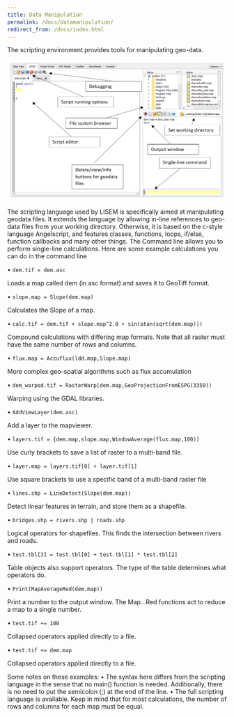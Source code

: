 ```yaml
---
title: Data Manipulation
permalink: /docs/datamanipulation/
redirect_from: /docs/index.html
---
```


The scripting environment provides tools for manipulating geo-data.

![ScriptTool](/assets/img/explain_scripttool.png)
 
The scripting language used by LISEM is specifically aimed at manipulating geodata files. It extends the language by allowing in-line references to geo-data files from your working directory. Otherwise, it is based on the c-style language Angelscript, and features classes, functions, loops, if/else, function callbacks and many other things.
The Command line allows you to perform single-line calculations. 
Here are some example calculations you can do in the command line

•	```dem.tif = dem.asc```

Loads a map called dem (in asc format) and saves it to GeoTiff format.

•	```slope.map = Slope(dem.map)```

Calculates the Slope of a map.

•	```calc.tif = dem.tif + slope.map^2.0 + sin(atan(sqrt(dem.map)))```

Compound calculations with differing map formats. Note that all raster must have the same number of rows and columns.

•	```flux.map = Accuflux(ldd.map,Slope.map)```

More complex geo-spatial algorithms such as flux accumulation

•	```dem_warped.tif = RasterWarp(dem.map,GeoProjectionFromESPG(3350))```

Warping using the GDAL libraries.

•	```AddViewLayer(dem.asc)```

Add a layer to the mapviewer.

•	```layers.tif = {dem.map,slope.map,WindowAverage(flux.map,100))```

Use curly brackets to save a list of raster to a multi-band file.

•	```layer.map = layers.tif[0] + layer.tif[1]```

Use square brackets to use a specific band of a multi-band raster file

•	```lines.shp = LineDetect(Slope(dem.map))```

Detect linear features in terrain, and store them as a shapefile.

•	```bridges.shp = rivers.shp | roads.shp```

Logical operators for shapefiles. This finds the intersection between rivers and roads.

•	```test.tbl[3] = test.tbl[0] + test.tbl[1] * test.tbl[2]```

Table objects also support operators. The type of the table determines what operators do.

•	```Print(MapAverageRed(dem.map))```

Print a number to the output window. The Map...Red functions act to reduce a map to a single number.

•	```test.tif += 100```

Collapsed operators applied directly to a file.

•	```test.tif += dem.map```

Collapsed operators applied directly to a file.


Some notes on these examples:
•	The syntax here differs from the scripting language in the sense that no main() function is needed. Additionally, there is no need to put the semicolon (;) at the end of the line. 
•	The full scripting language is available. Keep in mind that for most calculations, the number of rows and columns for each map must be equal.
